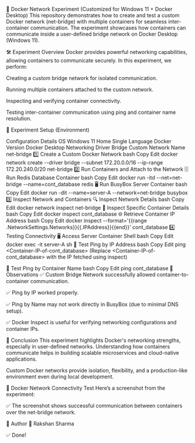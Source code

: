 🚀 Docker Network Experiment (Customized for Windows 11 + Docker Desktop)
This repository demonstrates how to create and test a custom Docker network (net-bridge) with multiple containers for seamless inter-container communication.
The experiment showcases how containers can communicate inside a user-defined bridge network on Docker Desktop (Windows 11).

🛠 Experiment Overview
Docker provides powerful networking capabilities, allowing containers to communicate securely.
In this experiment, we perform:

Creating a custom bridge network for isolated communication.

Running multiple containers attached to the custom network.

Inspecting and verifying container connectivity.

Testing inter-container communication using ping and container name resolution.

🔧 Experiment Setup (Environment)

Configuration	Details
OS	Windows 11 Home Single Language
Docker Version	Docker Desktop
Networking Driver	Bridge
Custom Network Name	net-bridge
1️⃣ Create a Custom Docker Network
bash
Copy
Edit
docker network create --driver bridge --subnet 172.20.0.0/16 --ip-range 172.20.240.0/20 net-bridge
2️⃣ Run Containers and Attach to the Network
🗄 Run Redis Database Container
bash
Copy
Edit
docker run -itd --net=net-bridge --name=cont_database redis
🖥 Run BusyBox Server Container
bash
Copy
Edit
docker run -dit --name=server-A --network=net-bridge busybox
3️⃣ Inspect Network and Containers
🔍 Inspect Network Details
bash
Copy
Edit
docker network inspect net-bridge
🔎 Inspect Specific Container Details
bash
Copy
Edit
docker inspect cont_database
🌐 Retrieve Container IP Address
bash
Copy
Edit
docker inspect --format='{{range .NetworkSettings.Networks}}{{.IPAddress}}{{end}}' cont_database
4️⃣ Testing Connectivity
🖥 Access Server Container Shell
bash
Copy
Edit
docker exec -it server-A sh
🔗 Test Ping by IP Address
bash
Copy
Edit
ping <Container-IP-of-cont_database>
(Replace <Container-IP-of-cont_database> with the IP fetched using inspect)

🔗 Test Ping by Container Name
bash
Copy
Edit
ping cont_database
📌 Observations
✅ Custom Bridge Network successfully allowed container-to-container communication.

✅ Ping by IP worked properly.

✅ Ping by Name may not work directly in BusyBox (due to minimal DNS setup).

✅ Docker Inspect is useful for verifying networking configurations and container IPs.

🏁 Conclusion
This experiment highlights Docker's networking strengths, especially in user-defined networks.
Understanding how containers communicate helps in building scalable microservices and cloud-native applications.

Custom Docker networks provide isolation, flexibility, and a production-like environment even during local development.

📸 Docker Network Connectivity Test
Here’s a screenshot from the experiment:



✅ The screenshot shows successful communication between containers over the net-bridge network.

📢 Author
👤 Rakshan Sharma

✅ Done!